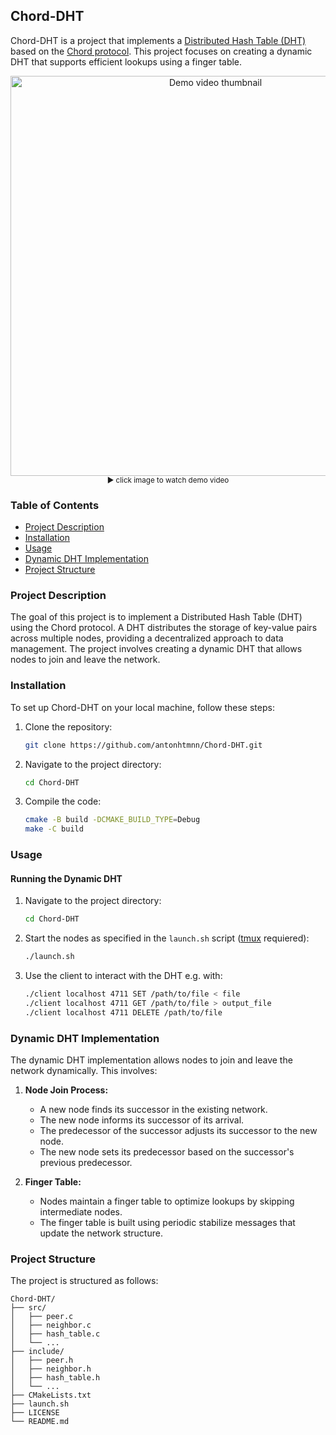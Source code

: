 ## Chord-DHT

Chord-DHT is a project that implements a [Distributed Hash Table (DHT)](https://en.wikipedia.org/wiki/Distributed_hash_table) based on the [Chord protocol](https://dl.acm.org/doi/pdf/10.1145/383059.383071). This project focuses on creating a dynamic DHT that supports efficient lookups using a finger table.

<p align="center">
  <a href="https://www.youtube.com/watch?v=rur--VoFk_E" title="YouTube Video">
    <img src="https://img.youtube.com/vi/rur--VoFk_E/maxresdefault.jpg" alt="Demo video thumbnail" width="640" />
  </a>
  <br/>
  <sub>▶ click image to watch demo video</sub>
</p>

### Table of Contents

- [Project Description](#project-description)
- [Installation](#installation)
- [Usage](#usage)
- [Dynamic DHT Implementation](#dynamic-dht-implementation)
- [Project Structure](#project-structure)

### Project Description

The goal of this project is to implement a Distributed Hash Table (DHT) using the Chord protocol. A DHT distributes the storage of key-value pairs across multiple nodes, providing a decentralized approach to data management. The project involves creating a dynamic DHT that allows nodes to join and leave the network.

### Installation

To set up Chord-DHT on your local machine, follow these steps:

1. Clone the repository:
    ```bash
    git clone https://github.com/antonhtmnn/Chord-DHT.git
    ```
2. Navigate to the project directory:
    ```bash
    cd Chord-DHT
    ```
3. Compile the code:
    ```bash
    cmake -B build -DCMAKE_BUILD_TYPE=Debug
    make -C build
    ```

### Usage

#### Running the Dynamic DHT

1. Navigate to the project directory:
    ```bash
    cd Chord-DHT
    ```
2. Start the nodes as specified in the `launch.sh` script ([tmux](https://github.com/tmux/tmux) requiered):
    ```bash
    ./launch.sh
    ```
3. Use the client to interact with the DHT e.g. with:
    ```bash
    ./client localhost 4711 SET /path/to/file < file
    ./client localhost 4711 GET /path/to/file > output_file
    ./client localhost 4711 DELETE /path/to/file
    ```

### Dynamic DHT Implementation

The dynamic DHT implementation allows nodes to join and leave the network dynamically. This involves:

1. **Node Join Process:**
   - A new node finds its successor in the existing network.
   - The new node informs its successor of its arrival.
   - The predecessor of the successor adjusts its successor to the new node.
   - The new node sets its predecessor based on the successor's previous predecessor.

2. **Finger Table:**
   - Nodes maintain a finger table to optimize lookups by skipping intermediate nodes.
   - The finger table is built using periodic stabilize messages that update the network structure.

### Project Structure

The project is structured as follows:

```
Chord-DHT/
├── src/
│   ├── peer.c
│   ├── neighbor.c
│   ├── hash_table.c
│   └── ...
├── include/
│   ├── peer.h
│   ├── neighbor.h
│   ├── hash_table.h
│   └── ...
├── CMakeLists.txt
├── launch.sh
├── LICENSE
└── README.md
```
